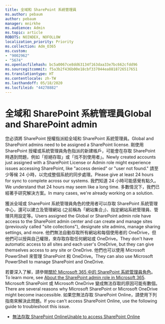 ```yaml
---
title: 全域和 SharePoint 系統管理員
ms.author: pebaum
author: pebaum
manager: mnirkhe
ms.audience: Admin
ms.topic: article
ROBOTS: NOINDEX, NOFOLLOW
localization_priority: Priority
ms.collection: Adm_O365
ms.custom:
- "9002962"
- "5674"
ms.openlocfilehash: bc5a0067ce8dd63134f163daa33e7bc662cfdd96
ms.sourcegitcommit: f5a3b2f436b00e18cbf337044ea8818726517651
ms.translationtype: HT
ms.contentlocale: zh-TW
ms.lasthandoff: 05/18/2020
ms.locfileid: "44278882"
---
```

# <a name="global-and-sharepoint-admin"></a><span data-ttu-id="6d1dc-102">全域和 SharePoint 系統管理員</span><span class="sxs-lookup"><span data-stu-id="6d1dc-102">Global and SharePoint admin</span></span>

<span data-ttu-id="6d1dc-103">您必須將 SharePoint 授權指派給全域和 SharePoint 系統管理員。</span><span class="sxs-lookup"><span data-stu-id="6d1dc-103">Global and SharePoint admins need to be assigned a SharePoint license.</span></span> <span data-ttu-id="6d1dc-104">剛使用 SharePoint 授權或系統管理員角色指派的新建帳戶，可能會在存取 SharePoint 時遇到問題，例如「拒絕存取」或「找不到使用者」。</span><span class="sxs-lookup"><span data-stu-id="6d1dc-104">Newly created accounts just assigned with a SharePoint License or Admin role might experience issues accessing SharePoint, like "access denied" or "user not found."</span></span> <span data-ttu-id="6d1dc-105">請至少等候 24 小時，以完成整個系統的同步處理。</span><span class="sxs-lookup"><span data-stu-id="6d1dc-105">Please give at least 24 hours for sync to complete across our systems.</span></span> <span data-ttu-id="6d1dc-106">我們知道 24 小時可能感覺有點久。</span><span class="sxs-lookup"><span data-stu-id="6d1dc-106">We understand that 24 hours may seem like a long time.</span></span> <span data-ttu-id="6d1dc-107">多數情況下，我們已經著手研究解決方案。</span><span class="sxs-lookup"><span data-stu-id="6d1dc-107">In many cases, we're already working on a solution.</span></span>

<span data-ttu-id="6d1dc-108">獲派全域或 SharePoint 系統管理員角色的使用者可以存取 SharePoint 系統管理中心，還可以建立及管理網站 (之前稱為「網站集合」)、指定網站系統管理員、管理共用設定等。</span><span class="sxs-lookup"><span data-stu-id="6d1dc-108">Users assigned the Global or SharePoint admin role have access to the SharePoint admin center and can create and manage sites (previously called "site collections"), designate site admins, manage sharing settings, and more.</span></span> <span data-ttu-id="6d1dc-109">他們無法自動存取所有網站和每個使用者的 OneDrive，但他們可以授與自己權限，來存取存取任何網站或 OneDrive。</span><span class="sxs-lookup"><span data-stu-id="6d1dc-109">They don't have automatic access to all sites and each user's OneDrive, but they can give themselves access to any site or OneDrive.</span></span> <span data-ttu-id="6d1dc-110">他們也可以使用 Microsoft PowerShell 來管理 SharePoint 和 OneDrive。</span><span class="sxs-lookup"><span data-stu-id="6d1dc-110">They can also use Microsoft PowerShell to manage SharePoint and OneDrive.</span></span>

<span data-ttu-id="6d1dc-111">若要深入了解，請參閱[關於 Microsoft 365 中的 SharePoint 系統管理員角色](https://docs.microsoft.com/sharepoint/sharepoint-admin-role)。</span><span class="sxs-lookup"><span data-stu-id="6d1dc-111">To learn more, see [About the SharePoint admin role in Microsoft 365](https://docs.microsoft.com/sharepoint/sharepoint-admin-role).</span></span>
<span data-ttu-id="6d1dc-112">Microsoft SharePoint 或 Microsoft OneDrive 變成無法存取的原因可能有數個。</span><span class="sxs-lookup"><span data-stu-id="6d1dc-112">There are several reasons why Microsoft SharePoint or Microsoft OneDrive might become inaccessible.</span></span> <span data-ttu-id="6d1dc-113">如果您無法存取 SharePoint Online，請使用下列指南來解決此問題。</span><span class="sxs-lookup"><span data-stu-id="6d1dc-113">If you can't access SharePoint Online, use the following guide to troubleshoot this issue.</span></span>

- [<span data-ttu-id="6d1dc-114">無法存取 SharePoint Online</span><span class="sxs-lookup"><span data-stu-id="6d1dc-114">Unable to access SharePoint Online</span></span>](https://docs.microsoft.com/sharepoint/troubleshoot/sharing-and-permissions/sharepoint-online-inaccessible)

